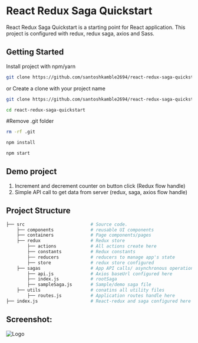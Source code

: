 
# React Redux Saga Quickstart

React Redux Saga Quickstart is a starting point for React application. This project is configured with redux, redux saga, axios and Sass. 

## Getting Started
Install project with npm/yarn
```bash
git clone https://github.com/santoshkamble2694/react-redux-saga-quickstart.git
```

or Create a clone with your project name
```bash
git clone https://github.com/santoshkamble2694/react-redux-saga-quickstart.git your_project_name
```

```bash
cd react-redux-saga-quickstart
```

#Remove .git folder
```bash
rm -rf .git
```

```bash
npm install
```

```bash
npm start
```


## Demo project

1. Increment and decrement counter on button click (Redux flow handle)
2. Simple API call to get data from server (redux, saga, axios flow handle)


## Project Structure

```sh
├── src                         # Source code.
    ├── components              # reusable UI components
    ├── containers              # Page components/pages
    ├── redux                   # Redux store
        ├── actions             # All actions create here
        ├── constants           # Redux constants 
        ├── reducers            # reducers to manage app's state
        ├── store               # redux store configured
    ├── sagas                   # App API calls/ asynchronous operations handle here
        ├── api.js              # Axios baseUrl configured here
        ├── index.js            # rootSaga
        ├── sampleSaga.js       # Sample/demo saga file
    ├── utils                   # conatins all utility files
        ├── routes.js           # Application routes handle here
├── index.js                    # React-redux and saga configured here
```

## Screenshot:
![Logo](https://i.ibb.co/Ph23yrQ/react-redux-demo.png)